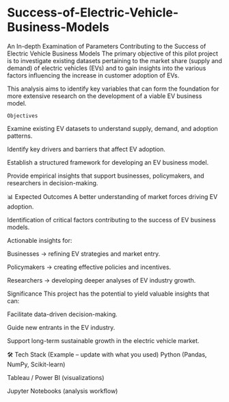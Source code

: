 # Success-of-Electric-Vehicle-Business-Models
An In-depth Examination of Parameters Contributing to the Success of Electric Vehicle Business  Models
    The primary objective of this pilot project is to investigate existing datasets pertaining to the market share (supply and demand) of electric vehicles (EVs) and to gain     insights into the various factors influencing the increase in customer adoption of EVs.

This analysis aims to identify key variables that can form the foundation for more extensive research on the development of a viable EV business model.

    Objectives
Examine existing EV datasets to understand supply, demand, and adoption patterns.

Identify key drivers and barriers that affect EV adoption.

Establish a structured framework for developing an EV business model.

Provide empirical insights that support businesses, policymakers, and researchers in decision-making.

📊 Expected Outcomes
A better understanding of market forces driving EV adoption.

Identification of critical factors contributing to the success of EV business models.

Actionable insights for:

Businesses → refining EV strategies and market entry.

Policymakers → creating effective policies and incentives.

Researchers → developing deeper analyses of EV industry growth.

Significance
This project has the potential to yield valuable insights that can:

Facilitate data-driven decision-making.

Guide new entrants in the EV industry.

Support long-term sustainable growth in the electric vehicle market.

🛠️ Tech Stack (Example – update with what you used)
Python (Pandas, NumPy, Scikit-learn)

Tableau / Power BI (visualizations)

Jupyter Notebooks (analysis workflow)
